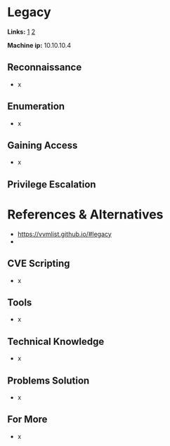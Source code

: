 # Legacy 

**Links:** [1](https://www.hackthebox.com/machines/Legacy)  [2](https://app.hackthebox.com/machines/Legacy)

**Machine ip:** 10.10.10.4

## Reconnaissance
+ x


## Enumeration
+ x


## Gaining Access
+ x


## Privilege Escalation


# References & Alternatives
+ https://vvmlist.github.io/#legacy
+ 


## CVE Scripting
+ x


## Tools
+ x


## Technical Knowledge
+ x


## Problems Solution
+ x


## For More
+ x
